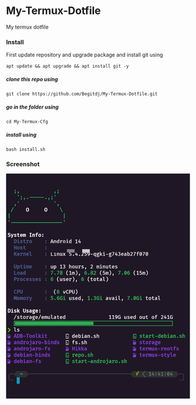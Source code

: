 # My-Termux-Dotfile
My termux dotfile
### Install
First update repository and upgrade package and install git using
````
apt update && apt upgrade && apt install git -y
````
##### clone this repo using 
````
git clone https://github.com/Begitdj/My-Termux-Dotfile.git
````
##### go in the folder using 
````
cd My-Termux-Cfg
````
##### install using 
````
bash install.sh
````
### Screenshot
![Image](/image.jpg)
